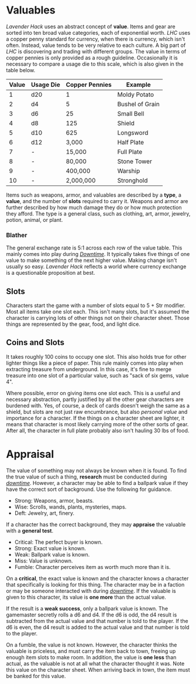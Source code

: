 # Valuables

_Lavender Hack_ uses an abstract concept of **value**. Items and gear are sorted into ten broad value categories, each of exponential worth. _LHC_ uses a copper penny standard for currency, when there is currency, which isn't often. Instead, value tends to be very relative to each culture. A big part of _LHC_ is discovering and trading with different groups. The value in terms of copper pennies is only provided as a rough guideline. Occasionally it is necessary to compare a usage die to this scale, which is also given in the table below.

| Value | Usage Die | Copper Pennies | Example |
| --- | --- | --- | --- |
| 1 | d20 | 1 | Moldy Potato |
| 2 | d4 | 5 | Bushel of Grain |
| 3 | d6 | 25 | Small Bell |
| 4 | d8 | 125 | Shield |
| 5 | d10 | 625 | Longsword |
| 6 | d12 | 3,000 | Half Plate |
| 7 | - | 15,000 | Full Plate |
| 8 | - | 80,000 | Stone Tower |
| 9 | - | 400,000 | Warship |
| 10 | - | 2,000,000 | Stronghold |

Items such as weapons, armor, and valuables are described by a **type**, a **value**, and the number of **slots** required to carry it. Weapons and armor are further described by how much damage they do or how much protection they afford. The type is a general class, such as clothing, art, armor, jewelry, potion, animal, or plant.

### Blather

The general exchange rate is 5:1 across each row of the value table. This mainly comes into play during [_Downtime_](DOWNTIME.md). It typically takes five things of one value to make something of the next higher value. Making change isn't usually so easy. _Lavender Hack_ reflects a world where currency exchange is a questionable proposition at best.

## Slots

Characters start the game with a number of slots equal to 5 + Str modifier. Most all items take one slot each. This isn't many slots, but it's assumed the character is carrying lots of other things not on their character sheet. Those things are represented by the gear, food, and light dice.

## Coins and Slots

It takes roughly 100 coins to occupy one slot. This also holds true for other lighter things like a piece of paper. This rule mainly comes into play when extracting treasure from underground. In this case, it's fine to merge treasure into one slot of a particular value, such as "sack of six gems, value 4".

Where possible, error on giving items one slot each. This is a useful and necessary abstraction, partly justified by all the other gear characters are burdened with. Yes, of course, a deck of cards doesn't weigh the same as a shield, but slots are not just raw encumbrance, but also _personal value_ and importance for a character. If the things on a character sheet are lighter, it means that character is most likely carrying more of the other sorts of gear. After all, the character in full plate probably also isn't hauling 30 lbs of food.

# Appraisal

The value of something may not always be known when it is found. To find the true value of such a thing, **research** must be conducted during [_downtime_](DOWNTIME.md). However, a character may be able to find a ballpark value if they have the correct sort of background. Use the following for guidance.

* Strong: Weapons, armor, beasts.
* Wise: Scrolls, wands, plants, mysteries, maps.
* Deft: Jewelry, art, finery.

If a character has the correct background, they may **appraise** the valuable with a **general test**.

* Critical: The perfect buyer is known.
* Strong: Exact value is known.
* Weak: Ballpark value is known.
* Miss: Value is unknown.
* Fumble: Character perceives item as worth much more than it is.

On a **critical**, the exact value is known and the character knows a character that specifically is looking for this thing. The character may be in a faction or may be someone interacted with during [_downtime_](DOWNTIME.md). If the valuable is given to this character, its value is **one more** than the actual value.

If the result is a **weak success**, only a ballpark value is known. The gamemaster secretly rolls a d6 and d4. If the d6 is odd, the d4 result is subtracted from the actual value and that number is told to the player. If the d6 is even, the d4 result is added to the actual value and that number is told to the player.

On a fumble, the value is not known. However, the character thinks the valuable is priceless, and must carry the item back to town, freeing up enough item slots to make room. In addition, the value is **one less** than actual, as the valuable is not at all what the character thought it was. Note this value on the character sheet. When arriving back in town, the item must be banked for this value.